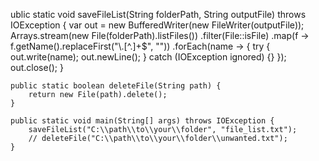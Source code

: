 ublic static void saveFileList(String folderPath, String outputFile) throws IOException {
        var out = new BufferedWriter(new FileWriter(outputFile));
        Arrays.stream(new File(folderPath).listFiles())
              .filter(File::isFile)
              .map(f -> f.getName().replaceFirst("\\.[^.]+$", ""))
              .forEach(name -> {
                  try { out.write(name); out.newLine(); } catch (IOException ignored) {}
              });
        out.close();
    }

    public static boolean deleteFile(String path) {
        return new File(path).delete();
    }

    public static void main(String[] args) throws IOException {
        saveFileList("C:\\path\\to\\your\\folder", "file_list.txt");
        // deleteFile("C:\\path\\to\\your\\folder\\unwanted.txt");
    }
